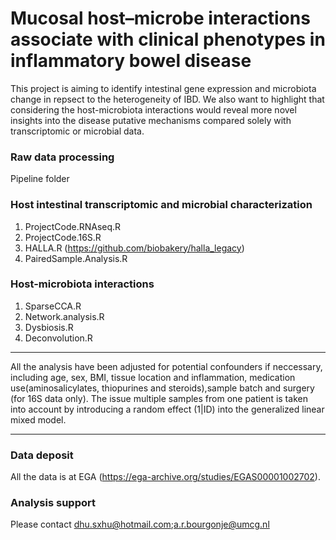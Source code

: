 # Mucosal host–microbe interactions associate with clinical phenotypes in inflammatory bowel disease

This project is aiming to identify intestinal gene expression and microbiota change in repsect to the heterogeneity of IBD. We also want to highlight that considering the host-microbiota interactions would reveal more novel insights into the disease putative mechanisms compared solely with transcriptomic or microbial data.

### Raw data processing
Pipeline folder

### Host intestinal transcriptomic and microbial characterization

1) ProjectCode.RNAseq.R
2) ProjectCode.16S.R
3) HALLA.R (https://github.com/biobakery/halla_legacy)
4) PairedSample.Analysis.R

### Host-microbiota interactions

1) SparseCCA.R
2) Network.analysis.R
3) Dysbiosis.R
4) Deconvolution.R

***
All the analysis have been adjusted for potential confounders if neccessary, including age, sex, BMI, tissue location and inflammation, medication use(aminosalicylates, thiopurines and steroids),sample batch and surgery (for 16S data only). The issue multiple samples from one patient is taken into account by introducing a random effect (1|ID) into the generalized linear mixed model.
***

### Data deposit
All the data is at EGA (https://ega-archive.org/studies/EGAS00001002702).
### Analysis support
Please contact dhu.sxhu@hotmail.com;a.r.bourgonje@umcg.nl
